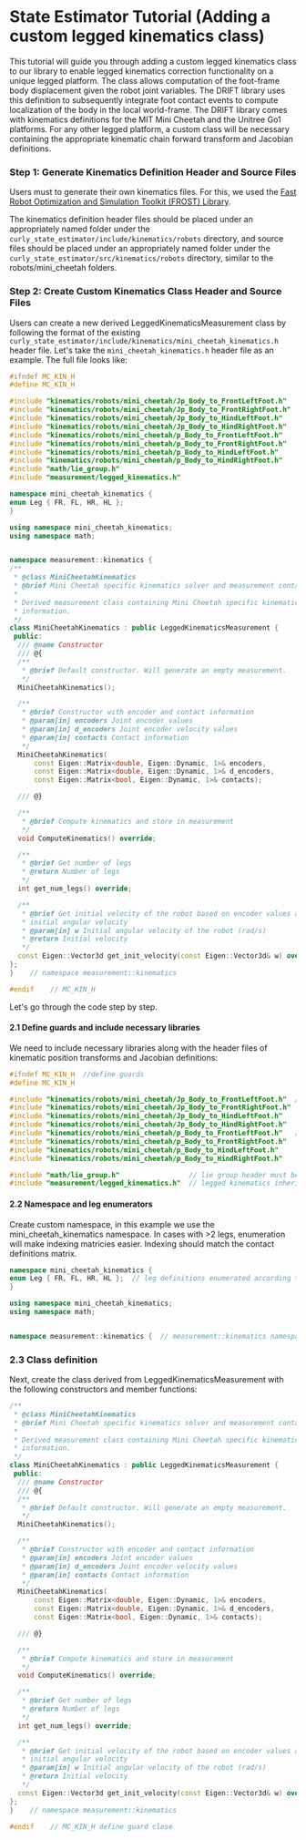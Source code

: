 # State Estimator Tutorial (Adding a custom legged kinematics class)

This tutorial will guide you through adding a custom legged kinematics class to our library to enable legged kinematics correction functionality on a unique legged platform. The class allows computation of the foot-frame body displacement given the robot joint variables. The DRIFT library uses this definition to subsequently integrate foot contact events to compute localization of the body in the local world-frame. The DRIFT library comes with kinematics definitions for the MIT Mini Cheetah and the Unitree Go1 platforms. For any other legged platform, a custom class will be necessary containing the appropriate kinematic chain forward transform and Jacobian definitions. 

### Step 1: Generate Kinematics Definition Header and Source Files
Users must to generate their own kinematics files. For this, we used the [Fast Robot Optimization and Simulation Toolkit (FROST) Library](http://ayonga.github.io/frost-dev/).

The kinematics definition header files should be placed under an appropriately named folder under the `curly_state_estimator/include/kinematics/robots` directory, and source files should be placed under an appropriately named folder under the `curly_state_estimator/src/kinematics/robots` directory, similar to the robots/mini_cheetah folders.

### Step 2: Create Custom Kinematics Class Header and Source Files
Users can create a new derived LeggedKinematicsMeasurement class by following the format of the existing `curly_state_estimator/include/kinematics/mini_cheetah_kinematics.h` header file. Let's take the `mini_cheetah_kinematics.h` header file as an example. The full file looks like:
```cpp
#ifndef MC_KIN_H
#define MC_KIN_H

#include "kinematics/robots/mini_cheetah/Jp_Body_to_FrontLeftFoot.h"
#include "kinematics/robots/mini_cheetah/Jp_Body_to_FrontRightFoot.h"
#include "kinematics/robots/mini_cheetah/Jp_Body_to_HindLeftFoot.h"
#include "kinematics/robots/mini_cheetah/Jp_Body_to_HindRightFoot.h"
#include "kinematics/robots/mini_cheetah/p_Body_to_FrontLeftFoot.h"
#include "kinematics/robots/mini_cheetah/p_Body_to_FrontRightFoot.h"
#include "kinematics/robots/mini_cheetah/p_Body_to_HindLeftFoot.h"
#include "kinematics/robots/mini_cheetah/p_Body_to_HindRightFoot.h"
#include "math/lie_group.h"
#include "measurement/legged_kinematics.h"

namespace mini_cheetah_kinematics {
enum Leg { FR, FL, HR, HL };
}

using namespace mini_cheetah_kinematics;
using namespace math;


namespace measurement::kinematics {
/**
 * @class MiniCheetahKinematics
 * @brief Mini Cheetah specific kinematics solver and measurement container
 *
 * Derived measurement class containing Mini Cheetah specific kinematics
 * information.
 */
class MiniCheetahKinematics : public LeggedKinematicsMeasurement {
 public:
  /// @name Constructor
  /// @{
  /**
   * @brief Default constructor. Will generate an empty measurement.
   */
  MiniCheetahKinematics();

  /**
   * @brief Constructor with encoder and contact information
   * @param[in] encoders Joint encoder values
   * @param[in] d_encoders Joint encoder velocity values
   * @param[in] contacts Contact information
   */
  MiniCheetahKinematics(
      const Eigen::Matrix<double, Eigen::Dynamic, 1>& encoders,
      const Eigen::Matrix<double, Eigen::Dynamic, 1>& d_encoders,
      const Eigen::Matrix<bool, Eigen::Dynamic, 1>& contacts);

  /// @}

  /**
   * @brief Compute kinematics and store in measurement
   */
  void ComputeKinematics() override;

  /**
   * @brief Get number of legs
   * @return Number of legs
   */
  int get_num_legs() override;

  /**
   * @brief Get initial velocity of the robot based on encoder values and
   * initial angular velocity
   * @param[in] w Initial angular velocity of the robot (rad/s)
   * @return Initial velocity
   */
  const Eigen::Vector3d get_init_velocity(const Eigen::Vector3d& w) override;
};
}    // namespace measurement::kinematics

#endif    // MC_KIN_H
```

Let's go through the code step by step.

#### 2.1 Define guards and include necessary libraries
We need to include necessary libraries along with the header files of kinematic position transforms and Jacobian definitions:
```cpp
#ifndef MC_KIN_H  //define guards
#define MC_KIN_H

#include "kinematics/robots/mini_cheetah/Jp_Body_to_FrontLeftFoot.h"  // Jacobian Definitions
#include "kinematics/robots/mini_cheetah/Jp_Body_to_FrontRightFoot.h"
#include "kinematics/robots/mini_cheetah/Jp_Body_to_HindLeftFoot.h"
#include "kinematics/robots/mini_cheetah/Jp_Body_to_HindRightFoot.h"
#include "kinematics/robots/mini_cheetah/p_Body_to_FrontLeftFoot.h"   // position transforms
#include "kinematics/robots/mini_cheetah/p_Body_to_FrontRightFoot.h"
#include "kinematics/robots/mini_cheetah/p_Body_to_HindLeftFoot.h"
#include "kinematics/robots/mini_cheetah/p_Body_to_HindRightFoot.h"

#include "math/lie_group.h"                 // lie group header must be included
#include "measurement/legged_kinematics.h"  // legged kinematics inherited class header must be included
```

#### 2.2 Namespace and leg enumerators
Create custom namespace, in this example we use the mini_cheetah_kinematics namespace.
In cases with >2 legs, enumeration will make indexing matricies easier. Indexing should match the contact definitions matrix.
```cpp
namespace mini_cheetah_kinematics {
enum Leg { FR, FL, HR, HL };  // leg definitions enumerated according to some intuitive scheme i.e. FR for "front right"
}

using namespace mini_cheetah_kinematics;
using namespace math;


namespace measurement::kinematics {  // measurement::kinematics namespace will be used for the class
```

### 2.3 Class definition
Next, create the class derived from LeggedKinematicsMeasurement with the following constructors and member functions:
```cpp
/**
 * @class MiniCheetahKinematics
 * @brief Mini Cheetah specific kinematics solver and measurement container
 *
 * Derived measurement class containing Mini Cheetah specific kinematics
 * information.
 */
class MiniCheetahKinematics : public LeggedKinematicsMeasurement {
 public:
  /// @name Constructor
  /// @{
  /**
   * @brief Default constructor. Will generate an empty measurement.
   */
  MiniCheetahKinematics();

  /**
   * @brief Constructor with encoder and contact information
   * @param[in] encoders Joint encoder values
   * @param[in] d_encoders Joint encoder velocity values
   * @param[in] contacts Contact information
   */
  MiniCheetahKinematics(
      const Eigen::Matrix<double, Eigen::Dynamic, 1>& encoders,
      const Eigen::Matrix<double, Eigen::Dynamic, 1>& d_encoders,
      const Eigen::Matrix<bool, Eigen::Dynamic, 1>& contacts);

  /// @}

  /**
   * @brief Compute kinematics and store in measurement
   */
  void ComputeKinematics() override;

  /**
   * @brief Get number of legs
   * @return Number of legs
   */
  int get_num_legs() override;

  /**
   * @brief Get initial velocity of the robot based on encoder values and
   * initial angular velocity
   * @param[in] w Initial angular velocity of the robot (rad/s)
   * @return Initial velocity
   */
  const Eigen::Vector3d get_init_velocity(const Eigen::Vector3d& w) override;
};
}    // namespace measurement::kinematics

#endif    // MC_KIN_H define guard close
```
